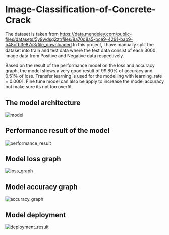 # Image-Classification-of-Concrete-Crack
The dataset is taken from https://data.mendeley.com/public-files/datasets/5y9wdsg2zt/files/8a70d8a5-bce9-4291-bab9-b48cfb3e87c3/file_downloaded
In this project, I have manually split the dataset into train and test data where the test data consist of each 3000 image data from Positive and Negative data respectively.

Based on the result of the performance model on the loss and accuracy graph, the model shows a very good result of 99.80% of accuracy and 0.51% of loss. 
Transfer learning is used for the modelling with learning_rate = 0.0001. Fine tune model can also be apply to increase the model accuracy but make sure its not too overfit.

## The model architecture
![model](https://github.com/Ruzanaaris/Image-Classification-of-Concrete-Crack/assets/95346773/5181d1bb-335f-4c5c-ae99-fbefc4dd3a6a)

## Performance result of the model
![performance_result](https://github.com/Ruzanaaris/Image-Classification-of-Concrete-Crack/assets/95346773/f1839140-a109-4ab3-8aa0-4493764f3184)

## Model loss graph
![loss_graph](https://github.com/Ruzanaaris/Image-Classification-of-Concrete-Crack/assets/95346773/9e286fec-866d-4fdd-a218-3288c7eec5da)

## Model accuracy graph
![accuracy_graph](https://github.com/Ruzanaaris/Image-Classification-of-Concrete-Crack/assets/95346773/909df2ce-8cf5-412e-b0b4-a626fbf202b1)

## Model deployment 
![deployment_result](https://github.com/Ruzanaaris/Image-Classification-of-Concrete-Crack/assets/95346773/12d9db3f-3268-4cf9-8af5-cfd6a9761b21)


